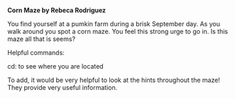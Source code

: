 **Corn Maze by Rebeca Rodriguez**

You find yourself at a pumkin farm during a brisk September day. As you walk around you spot a corn maze. You feel this strong urge to go in. Is this maze all that is seems?

Helpful commands:

cd: to see where you are located

To add, it would be very helpful to look at the hints throughout the maze! They provide very useful information.
